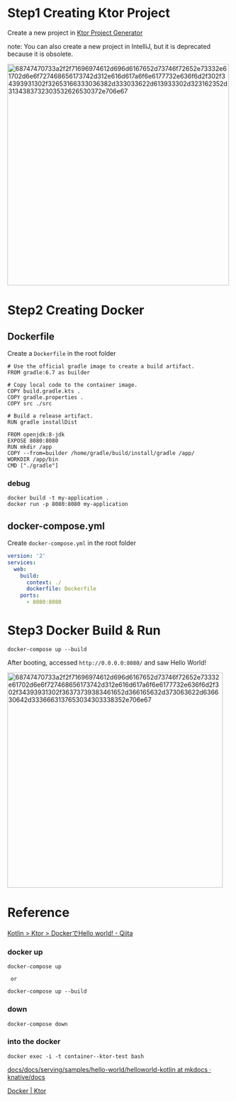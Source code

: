 

# Step1  Creating Ktor Project

Create a new project in [Ktor Project Generator](https://start.ktor.io/)

note: You can also create a new project in IntelliJ, but it is deprecated because it is obsolete.

<img width="500" alt="68747470733a2f2f71696974612d696d6167652d73746f72652e73332e61702d6e6f727468656173742d312e616d617a6f6e6177732e636f6d2f302f34393931302f32653166333036382d333033622d613933302d323162352d3134383732303532626530372e706e67" src="https://user-images.githubusercontent.com/1316886/128617297-ca7dc706-a758-4037-84a6-acfbcdc67c96.png">

# Step2 Creating Docker

## Dockerfile

Create a `Dockerfile` in the root folder

```:Dockerfile
# Use the official gradle image to create a build artifact.
FROM gradle:6.7 as builder

# Copy local code to the container image.
COPY build.gradle.kts .
COPY gradle.properties .
COPY src ./src

# Build a release artifact.
RUN gradle installDist

FROM openjdk:8-jdk
EXPOSE 8080:8080
RUN mkdir /app
COPY --from=builder /home/gradle/build/install/gradle /app/
WORKDIR /app/bin
CMD ["./gradle"]
```

### debug


```
docker build -t my-application .
docker run -p 8080:8080 my-application
```


## docker-compose.yml

Create `docker-compose.yml` in the root folder

```:docker-compose.yml
version: '2'
services:
  web:
    build:
      context: ./
      dockerfile: Dockerfile
    ports:
      - 8080:8080
```


# Step3 Docker Build & Run

```
docker-compose up --build
```

After booting, accessed `http://0.0.0.0:8080/` and saw Hello World!



<img width="486" alt="68747470733a2f2f71696974612d696d6167652d73746f72652e73332e61702d6e6f727468656173742d312e616d617a6f6e6177732e636f6d2f302f34393931302f36373739383461652d366165632d373063622d636630642d3336663137653034303338352e706e67" src="https://user-images.githubusercontent.com/1316886/128617299-2aeadf83-e64e-4448-bf59-933dd9378e4e.png">



# Reference

[Kotlin > Ktor > DockerでHello world\! \- Qiita](https://qiita.com/sugasaki/items/d5800aedafc7dd3f528c)

### docker up

```
docker-compose up
 
 or 
 
docker-compose up --build
```


### down

```
docker-compose down
```

### into the docker

```
docker exec -i -t container--ktor-test bash
```



[docs/docs/serving/samples/hello\-world/helloworld\-kotlin at mkdocs · knative/docs](https://github.com/knative/docs/tree/mkdocs/docs/serving/samples/hello-world/helloworld-kotlin)

[Docker \| Ktor](https://ktor.io/docs/docker.html#getting-the-application-ready)



